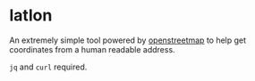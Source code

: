 # latlon

An extremely simple tool powered by
[openstreetmap](https://nominatim.openstreetmap.org/) to help get coordinates
from a human readable address.

`jq` and `curl` required.
